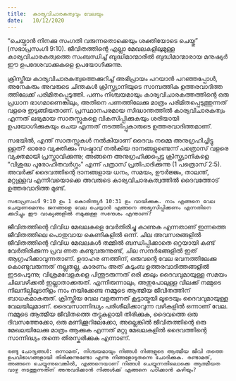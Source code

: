 ```yaml
---
title:  കാര്യവിചാരകത്വവും വേലയും
date:   10/12/2020
---
```


“ചെയ്വാൻ നിനക്കു സംഗതി വരുന്നതൊക്കെയും ശക്തിയോടെ ചെയ്തു” (സഭാപ്രസംഗി 9:10). ജീവിതത്തിന്റെ എല്ലാ മേഖലകളിലുമുള്ള കാര്യവിചാരകത്വത്തെ സംബന്ധിച്ച് ബുദ്ധിമാന്മാരിൽ ബുദ്ധിമാന്മാരായ മനുഷ്യർ ഈ ഉപദേശവാക്കുകളെ ഉപയോഗിക്കുന്നു.

ക്രിസ്തീയ കാര്യവിചാരകത്വത്തെക്കുറിച്ച് അഭിപ്രായം പറയാൻ പറഞ്ഞപ്പോൾ, അനേകരും അവരുടെ ചിന്തകൾ ക്രിസ്ത്യാനിയുടെ സാമ്പത്തിക ഉത്തരവാദിത്ത ത്തിലേക്ക് പരിമിതപ്പെടുത്തി. പണം നിശ്ചയമായും കാര്യവിചാരകത്തത്തിന്റെ ഒരു പ്രധാന ഭാഗമാണെങ്കിലും, അതിനെ പണത്തിലേക്കു മാത്രം പരിമിതപ്പെടുത്തുന്നത് വളരെ ഇടുങ്ങിയതാണ്. പ്രസ്ഥാനപരമായ സിദ്ധാന്തത്തിൽ കാര്യവിചാരകത്വം എന്നത് ലഭ്യമായ സാതസ്സുകളെ വികസിപ്പിക്കുകയും ശരിയായി ഉപയോഗിക്കുകയും ചെയ എന്നത് നടത്തിപ്പുകാരുടെ ഉത്തരവാദിത്തമാണ്.

സഭയിൽ, എന്ത് സാതസ്സുകൾ നൽകിയാണ് ദൈവം നമ്മെ അനുഗ്രഹിച്ചിട്ടു ള്ളത്? ഓരോ വ്യക്തിക്കും സഷ്ടാവ് നൽകിയ ദാനങ്ങളുണ്ടെന്ന് പത്രൊസ് വളരെ വ്യക്തമായി പ്രസ്താവിക്കുന്നു; അങ്ങനെ അനുഗ്രഹിക്കപ്പെട്ട ക്രിസ്ത്യാനികളെ “വിശുദ്ധ പുരോഹിതവർഗ്ഗം” എന്ന് പത്രാസ് പ്രതിപാദിക്കുന്നു (1 പത്രൊസ് 2:5). അവർക്ക് ദൈവത്തിന്റെ ദാനങ്ങളായ ധനം, സമയം, ഊർജ്ജം, താലന്ത്, മറ്റുള്ളവ എന്നിവയൊക്കെ അവരുടെ കാര്യവിചാരകത്വത്തിൽ ദൈവത്തോട് ഉത്തരവാദിത്ത മുണ്ട്.

`സഭാപ്രസംഗി 9:10 ഉം 1 കൊരിന്ത്യർ 10:31 ഉം വായിക്കുക. നാം എങ്ങനെ വേല ചെയ്യണമെന്നും ജനങ്ങളെ വേല ചെയ്യാൻ എങ്ങനെ അഭ്യസിപ്പിക്കണം എന്നതിനെ ക്കുറിച്ചും ഈ വാക്യങ്ങളിൽ നമുക്കുള്ള സന്ദേശം എന്താണ്?`

ജീവിതത്തിന്റെ വിവിധ മേഖലകളെ വേർതിരിച്ചു കാണുക എന്നതാണ് ഇന്നത്തെ ജീവിതത്തിലെ പൊതുവായ കെണികളിൽ ഒന്ന്. ചില അവസരങ്ങളിൽ ജീവിതത്തിന്റെ വിവിധ മേഖലകൾ തമ്മിൽ ബന്ധിപ്പിക്കാതെ ഒറ്റയായി കണ്ട് വേർതിരിക്കുന്ന പ്രവ ണത കണ്ടുവരുന്നുണ്ട്, ചില സന്ദർഭങ്ങളിൽ ഇത് ആഗ്രഹിക്കാവുന്നതാണ്. ഉദാഹര ണത്തിന്, ഒരുവന്റെ വേല ഭവനത്തിലേക്കു കൊണ്ടുവരുന്നത് നല്ലതല്ല, കാരണം അത് കുടുംബ ഉത്തരവാദിത്തങ്ങളിൽ ഇടപെടുന്നു; വിശ്രമവേളകളെ പിന്തുടരുന്നത് ഒരി ക്കലും ദൈവവുമായുള്ള സമയം ചിലവഴിക്കൽ ഇല്ലാതാക്കരുത്. എന്നിരുന്നാലും, അതുപോലുള്ള വിലക്ക് നമ്മുടെ നിലനില്പിലുടനീളം നാം നയിക്കേണ്ട നമ്മുടെ ആത്മീയ ജീവിതത്തിന് ബാധകമാകരുത്. ക്രിസ്തീയ വേല വളരുന്നത് കൂട്ടായ്മയി ലൂടെയും ദൈവവുമായുള്ള വേലയിലുമാണ്. ദൈവസാന്നിദ്ധ്യം പരിശീലിക്കാവുന്ന വഴികളിൽ ഒന്നാണ് വേല. നമ്മുടെ ആത്മീയ ജീവിതത്തെ തട്ടുകളായി തിരിക്കുക, ദൈവത്തെ ഒരു ദിവസത്തേക്കോ, ഒരു മണിക്കൂറിലേക്കോ, അല്ലെങ്കിൽ ജീവിതത്തിന്റെ ഒരു മേഖലയിലേക്കു മാത്രം ആക്കുക എന്നത് മറ്റു മേഖലകളിൽ ദൈവത്തിന്റെ സാന്നിദ്ധ്യം തന്നെ തിരസ്കരിക്കുക എന്നാണ്.

`രണ്ടു ചോദ്യങ്ങൾ: ഒന്നാമത്, നിശ്ചയമായും നിങ്ങൾ നിങ്ങളുടെ ആത്മീയ ജീവി തത്തെ ഉപവിഭാഗങ്ങളായി തിരിക്കുന്നുണ്ടോ എന്നു നിങ്ങളോടുതന്നെ ചോദിക്കുക. രണ്ടാമത്, അങ്ങനെ ചെയ്യുന്നുവെങ്കിൽ, എങ്ങനെയാണ് നിങ്ങൾ ചെയ്യുന്നതിലൊക്കെ ആത്മീയത വാഴ്ച നടത്തുന്നതിന് അനുവദിക്കാൻ നിങ്ങൾക്ക് എങ്ങനെ പഠിക്കാൻ കഴിയും?`